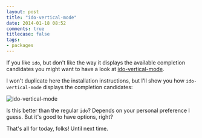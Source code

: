 ```yaml
---
layout: post
title: "ido-vertical-mode"
date: 2014-01-18 08:52
comments: true
titlecase: false
tags:
- packages
---
```


If you like `ido`, but don't like the way it displays the available
completion candidates you might want to have a look at
[ido-vertical-mode](https://github.com/gempesaw/ido-vertical-mode.el).

I won't duplicate here the installation instructions, but I'll show you
how `ido-vertical-mode` displays the completion candidates:

![ido-vertical-mode](https://raw.github.com/gempesaw/ido-vertical-mode.el/master/screenshot.gif)

Is this better than the regular `ido`? Depends on your personal
preference I guess. But it's good to have options, right?

That's all for today, folks! Until next time.
